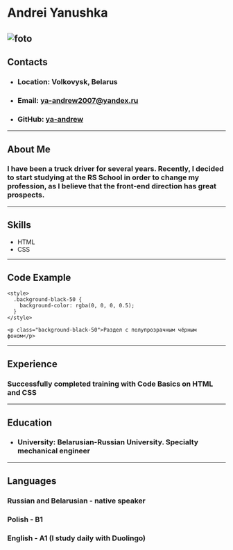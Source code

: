 # Andrei Yanushka
![foto](/rsschool-cv/foto1.png)
---
## Contacts
* ### Location: Volkovysk, Belarus
* ### Email: ya-andrew2007@yandex.ru
* ### GitHub: [ya-andrew](https://github.com/ya-andrew)
---
## About Me
### I have been a truck driver for several years. Recently, I decided to start studying at the RS School in order to change my profession, as I believe that the front-end direction has great prospects.
---
## Skills
* HTML
* CSS
---
## Code Example
```
<style>
  .background-black-50 {
    background-color: rgba(0, 0, 0, 0.5);
  }
</style>

<p class="background-black-50">Раздел с полупрозрачным чёрным фоном</p>
```
---
## Experience
### Successfully completed training with Code Basics on HTML and CSS
---
## Education
* ### University: Belarusian-Russian University. Specialty mechanical engineer
---
## Languages
### Russian and Belarusian - native speaker
### Polish - B1
### English - A1 (I study daily with Duolingo)